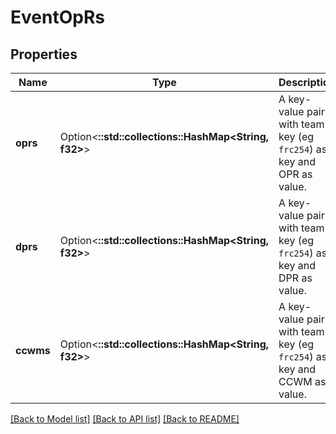 # EventOpRs

## Properties

Name | Type | Description | Notes
------------ | ------------- | ------------- | -------------
**oprs** | Option<**::std::collections::HashMap<String, f32>**> | A key-value pair with team key (eg `frc254`) as key and OPR as value. | [optional]
**dprs** | Option<**::std::collections::HashMap<String, f32>**> | A key-value pair with team key (eg `frc254`) as key and DPR as value. | [optional]
**ccwms** | Option<**::std::collections::HashMap<String, f32>**> | A key-value pair with team key (eg `frc254`) as key and CCWM as value. | [optional]

[[Back to Model list]](../README.md#documentation-for-models) [[Back to API list]](../README.md#documentation-for-api-endpoints) [[Back to README]](../README.md)



